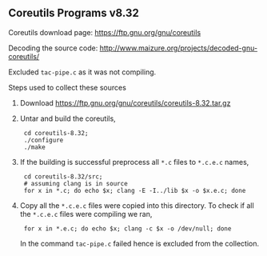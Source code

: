 Coreutils Programs v8.32
----------------------

Coreutils download page:
<https://ftp.gnu.org/gnu/coreutils>

Decoding the source code:
<http://www.maizure.org/projects/decoded-gnu-coreutils/>

 
Excluded `tac-pipe.c` as it was not compiling.

Steps used to collect these sources
1. Download <https://ftp.gnu.org/gnu/coreutils/coreutils-8.32.tar.gz>
2. Untar and build the coreutils,

        cd coreutils-8.32;
        ./configure
        ./make

3. If the building is successful preprocess all `*.c` files to `*.c.e.c` names,

        cd coreutils-8.32/src;
        # assuming clang is in source
        for x in *.c; do echo $x; clang -E -I../lib $x -o $x.e.c; done

4. Copy all the `*.c.e.c` files were copied into this directory.
   To check if all the `*.c.e.c` files were compiling we ran,

        for x in *.e.c; do echo $x; clang -c $x -o /dev/null; done 

   In the command `tac-pipe.c` failed hence is excluded from the collection.



